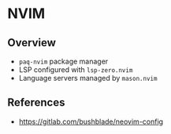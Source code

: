 # NVIM

## Overview

- `paq-nvim` package manager
- LSP configured with `lsp-zero.nvim`
- Language servers managed by `mason.nvim`

## References

- https://gitlab.com/bushblade/neovim-config
